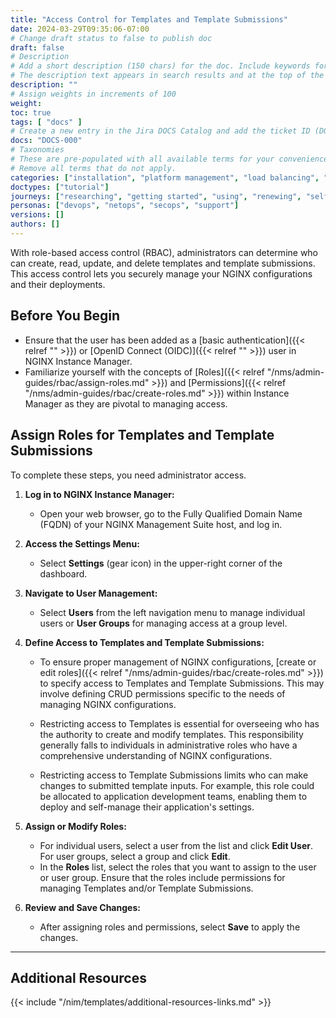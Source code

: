 ```yaml
---
title: "Access Control for Templates and Template Submissions"
date: 2024-03-29T09:35:06-07:00
# Change draft status to false to publish doc
draft: false
# Description
# Add a short description (150 chars) for the doc. Include keywords for SEO. 
# The description text appears in search results and at the top of the doc.
description: ""
# Assign weights in increments of 100
weight: 
toc: true
tags: [ "docs" ]
# Create a new entry in the Jira DOCS Catalog and add the ticket ID (DOCS-<number>) below
docs: "DOCS-000"
# Taxonomies
# These are pre-populated with all available terms for your convenience.
# Remove all terms that do not apply.
categories: ["installation", "platform management", "load balancing", "api management", "service mesh", "security", "analytics"]
doctypes: ["tutorial"]
journeys: ["researching", "getting started", "using", "renewing", "self service"]
personas: ["devops", "netops", "secops", "support"]
versions: []
authors: []
---
```


With role-based access control (RBAC), administrators can determine who can create, read, update, and delete templates and template submissions. This access control lets you securely manage your NGINX configurations and their deployments.

## Before You Begin

- Ensure that the user has been added as a [basic authentication]({{< relref "" >}}) or [OpenID Connect (OIDC)]({{< relref "" >}}) user in NGINX Instance Manager.
- Familiarize yourself with the concepts of [Roles]({{< relref "/nms/admin-guides/rbac/assign-roles.md" >}}) and [Permissions]({{< relref "/nms/admin-guides/rbac/create-roles.md" >}}) within Instance Manager as they are pivotal to managing access.

## Assign Roles for Templates and Template Submissions

To complete these steps, you need administrator access.

1. **Log in to NGINX Instance Manager:**
   - Open your web browser, go to the Fully Qualified Domain Name (FQDN) of your NGINX Management Suite host, and log in.

2. **Access the Settings Menu:**
   - Select **Settings** (gear icon) in the upper-right corner of the dashboard.

3. **Navigate to User Management:**
   - Select **Users** from the left navigation menu to manage individual users or **User Groups** for managing access at a group level.

4. **Define Access to Templates and Template Submissions:**
   - To ensure proper management of NGINX configurations, [create or edit roles]({{< relref "/nms/admin-guides/rbac/create-roles.md" >}}) to specify access to Templates and Template Submissions. This may involve defining CRUD permissions specific to the needs of managing NGINX configurations.

   - Restricting access to Templates is essential for overseeing who has the authority to create and modify templates. This responsibility generally falls to individuals in administrative roles who have a comprehensive understanding of NGINX configurations.
   
   - Restricting access to Template Submissions limits who can make changes to submitted template inputs. For example, this role could be allocated to application development teams, enabling them to deploy and self-manage their application's settings.

5. **Assign or Modify Roles:**
   - For individual users, select a user from the list and click **Edit User**. For user groups, select a group and click **Edit**.
   - In the **Roles** list, select the roles that you want to assign to the user or user group. Ensure that the roles include permissions for managing Templates and/or Template Submissions.

6. **Review and Save Changes:**
   - After assigning roles and permissions, select **Save** to apply the changes.

---

## Additional Resources

{{< include "/nim/templates/additional-resources-links.md" >}}